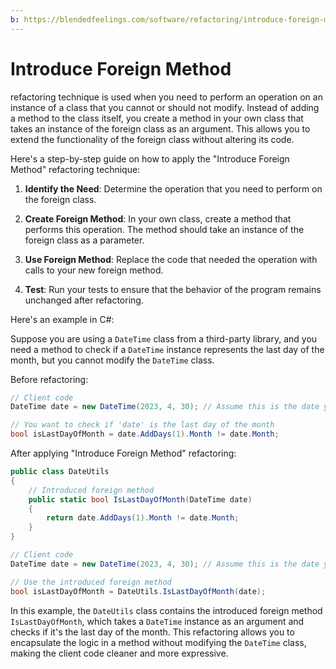 ```yaml
---
b: https://blendedfeelings.com/software/refactoring/introduce-foreign-method-refactoring.md
---
```


# Introduce Foreign Method 
refactoring technique is used when you need to perform an operation on an instance of a class that you cannot or should not modify. Instead of adding a method to the class itself, you create a method in your own class that takes an instance of the foreign class as an argument. This allows you to extend the functionality of the foreign class without altering its code.

Here's a step-by-step guide on how to apply the "Introduce Foreign Method" refactoring technique:

1. **Identify the Need**: Determine the operation that you need to perform on the foreign class.

2. **Create Foreign Method**: In your own class, create a method that performs this operation. The method should take an instance of the foreign class as a parameter.

3. **Use Foreign Method**: Replace the code that needed the operation with calls to your new foreign method.

4. **Test**: Run your tests to ensure that the behavior of the program remains unchanged after refactoring.

Here's an example in C#:

Suppose you are using a `DateTime` class from a third-party library, and you need a method to check if a `DateTime` instance represents the last day of the month, but you cannot modify the `DateTime` class.

Before refactoring:

```csharp
// Client code
DateTime date = new DateTime(2023, 4, 30); // Assume this is the date you're working with

// You want to check if 'date' is the last day of the month
bool isLastDayOfMonth = date.AddDays(1).Month != date.Month;
```

After applying "Introduce Foreign Method" refactoring:

```csharp
public class DateUtils
{
    // Introduced foreign method
    public static bool IsLastDayOfMonth(DateTime date)
    {
        return date.AddDays(1).Month != date.Month;
    }
}

// Client code
DateTime date = new DateTime(2023, 4, 30); // Assume this is the date you're working with

// Use the introduced foreign method
bool isLastDayOfMonth = DateUtils.IsLastDayOfMonth(date);
```

In this example, the `DateUtils` class contains the introduced foreign method `IsLastDayOfMonth`, which takes a `DateTime` instance as an argument and checks if it's the last day of the month. This refactoring allows you to encapsulate the logic in a method without modifying the `DateTime` class, making the client code cleaner and more expressive.
